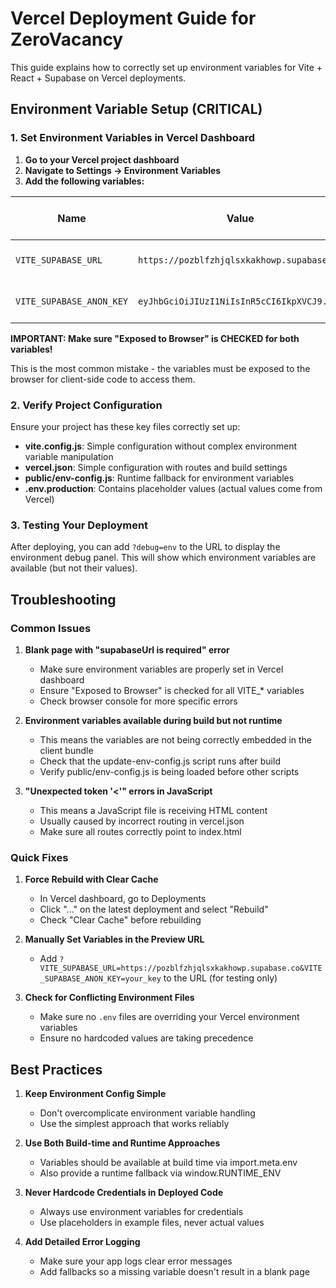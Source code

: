# Vercel Deployment Guide for ZeroVacancy

This guide explains how to correctly set up environment variables for Vite + React + Supabase on Vercel deployments.

## Environment Variable Setup (CRITICAL)

### 1. Set Environment Variables in Vercel Dashboard

1. **Go to your Vercel project dashboard**
2. **Navigate to Settings → Environment Variables**
3. **Add the following variables:**

| Name | Value | Environments | Exposed to Browser |
|------|-------|--------------|-------------------|
| `VITE_SUPABASE_URL` | `https://pozblfzhjqlsxkakhowp.supabase.co` | Production, Preview, Development | YES ✓ |
| `VITE_SUPABASE_ANON_KEY` | `eyJhbGciOiJIUzI1NiIsInR5cCI6IkpXVCJ9...` | Production, Preview, Development | YES ✓ |

**IMPORTANT: Make sure "Exposed to Browser" is CHECKED for both variables!**

This is the most common mistake - the variables must be exposed to the browser for client-side code to access them.

### 2. Verify Project Configuration

Ensure your project has these key files correctly set up:

- **vite.config.js**: Simple configuration without complex environment variable manipulation
- **vercel.json**: Simple configuration with routes and build settings
- **public/env-config.js**: Runtime fallback for environment variables
- **.env.production**: Contains placeholder values (actual values come from Vercel)

### 3. Testing Your Deployment

After deploying, you can add `?debug=env` to the URL to display the environment debug panel. This will show which environment variables are available (but not their values).

## Troubleshooting

### Common Issues

1. **Blank page with "supabaseUrl is required" error**
   - Make sure environment variables are properly set in Vercel dashboard
   - Ensure "Exposed to Browser" is checked for all VITE_* variables
   - Check browser console for more specific errors

2. **Environment variables available during build but not runtime**
   - This means the variables are not being correctly embedded in the client bundle
   - Check that the update-env-config.js script runs after build
   - Verify public/env-config.js is being loaded before other scripts

3. **"Unexpected token '<'" errors in JavaScript**
   - This means a JavaScript file is receiving HTML content
   - Usually caused by incorrect routing in vercel.json
   - Make sure all routes correctly point to index.html

### Quick Fixes

1. **Force Rebuild with Clear Cache**
   - In Vercel dashboard, go to Deployments
   - Click "..." on the latest deployment and select "Rebuild"
   - Check "Clear Cache" before rebuilding

2. **Manually Set Variables in the Preview URL**
   - Add `?VITE_SUPABASE_URL=https://pozblfzhjqlsxkakhowp.supabase.co&VITE_SUPABASE_ANON_KEY=your_key` to the URL (for testing only)

3. **Check for Conflicting Environment Files**
   - Make sure no `.env` files are overriding your Vercel environment variables
   - Ensure no hardcoded values are taking precedence

## Best Practices

1. **Keep Environment Config Simple**
   - Don't overcomplicate environment variable handling
   - Use the simplest approach that works reliably

2. **Use Both Build-time and Runtime Approaches**
   - Variables should be available at build time via import.meta.env
   - Also provide a runtime fallback via window.RUNTIME_ENV

3. **Never Hardcode Credentials in Deployed Code**
   - Always use environment variables for credentials
   - Use placeholders in example files, never actual values

4. **Add Detailed Error Logging**
   - Make sure your app logs clear error messages
   - Add fallbacks so a missing variable doesn't result in a blank page